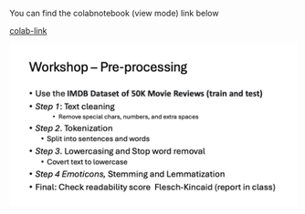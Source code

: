You can find the colabnotebook (view mode) link below

[colab-link](https://colab.research.google.com/drive/1a-PFk1UraYEjYh6N4CwJ_DAtuMiBf19z?usp=sharing)

![workshop2](./Screenshot%202567-12-13%20at%2022.43.29.png/)


